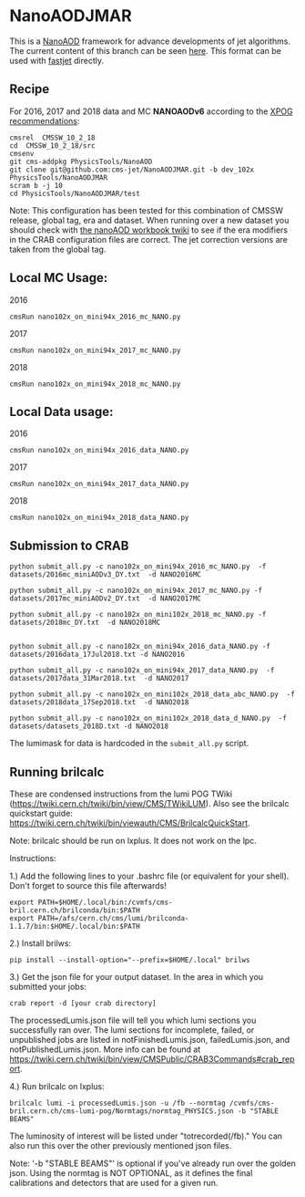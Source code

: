 # NanoAODJMAR
<!--
This is a [NanoAOD](https://twiki.cern.ch/twiki/bin/view/CMSPublic/WorkBookNanoAOD) framework for testing jet algorithms. It takes the AK8 `pat::Jets` and `reco::GenJets` from `MINIAOD`, unpacks their constituents correctly, and writes a NANOAOD flat table of their four vector, pdgid, and charge. This is intended for advanced development using [fastjet](http://fastjet.fr) directly.
-->

This is a [NanoAOD](https://twiki.cern.ch/twiki/bin/view/CMSPublic/WorkBookNanoAOD) framework for advance developments of jet algorithms.
The current content of this branch can be seen [here](http://algomez.web.cern.ch/algomez/testWeb/JMARNanoAODv6_102X_v02_size.html).
This format can be used with [fastjet](http://fastjet.fr) directly.

## Recipe

<!-- 
**THIS IS A DEVELOPMENT BRANCH dev_102x**-->

For 2016, 2017 and 2018 data and MC **NANOAODv6** according to the [XPOG recommendations](https://gitlab.cern.ch/cms-nanoAOD/nanoaod-doc/-/wikis/Releases/NanoAODv6):

```
cmsrel  CMSSW_10_2_18
cd  CMSSW_10_2_18/src
cmsenv
git cms-addpkg PhysicsTools/NanoAOD
git clone git@github.com:cms-jet/NanoAODJMAR.git -b dev_102x PhysicsTools/NanoAODJMAR
scram b -j 10
cd PhysicsTools/NanoAODJMAR/test
```
Note: This configuration has been tested for this combination of CMSSW release, global tag, era and dataset. When running over a new dataset you should check with [the nanoAOD workbook twiki](https://twiki.cern.ch/twiki/bin/view/CMSPublic/WorkBookNanoAOD#Running_on_various_datasets_from) to see if the era modifiers in the CRAB configuration files are correct. The jet correction versions are taken from the global tag.

## Local MC Usage:

2016
```
cmsRun nano102x_on_mini94x_2016_mc_NANO.py
```

2017
```
cmsRun nano102x_on_mini94x_2017_mc_NANO.py
```

2018
```
cmsRun nano102x_on_mini94x_2018_mc_NANO.py
```

## Local Data usage:

2016
```
cmsRun nano102x_on_mini94x_2016_data_NANO.py
```

2017
```
cmsRun nano102x_on_mini94x_2017_data_NANO.py
```

2018
```
cmsRun nano102x_on_mini94x_2018_data_NANO.py
```

## Submission to CRAB

```
python submit_all.py -c nano102x_on_mini94x_2016_mc_NANO.py  -f datasets/2016mc_miniAODv3_DY.txt  -d NANO2016MC

python submit_all.py -c nano102x_on_mini94x_2017_mc_NANO.py -f datasets/2017mc_miniAODv2_DY.txt  -d NANO2017MC

python submit_all.py -c nano102x_on_mini102x_2018_mc_NANO.py -f datasets/2018mc_DY.txt  -d NANO2018MC


python submit_all.py -c nano102x_on_mini94x_2016_data_NANO.py -f datasets/2016data_17Jul2018.txt -d NANO2016 

python submit_all.py -c nano102x_on_mini94x_2017_data_NANO.py  -f datasets/2017data_31Mar2018.txt  -d NANO2017 

python submit_all.py -c nano102x_on_mini102x_2018_data_abc_NANO.py  -f  datasets/2018data_17Sep2018.txt  -d NANO2018 

python submit_all.py -c nano102x_on_mini102x_2018_data_d_NANO.py  -f datasets/datasets_2018D.txt -d NANO2018 

```
The lumimask for data is hardcoded in the `submit_all.py` script.


## Running brilcalc
These are condensed instructions from the lumi POG TWiki (https://twiki.cern.ch/twiki/bin/view/CMS/TWikiLUM). Also see the brilcalc quickstart guide: https://twiki.cern.ch/twiki/bin/viewauth/CMS/BrilcalcQuickStart.

Note: brilcalc should be run on lxplus. It does not work on the lpc.

Instructions:

1.) Add the following lines to your .bashrc file (or equivalent for your shell). Don't forget to source this file afterwards!

    export PATH=$HOME/.local/bin:/cvmfs/cms-bril.cern.ch/brilconda/bin:$PATH
    export PATH=/afs/cern.ch/cms/lumi/brilconda-1.1.7/bin:$HOME/.local/bin:$PATH
    
2.) Install brilws:

    pip install --install-option="--prefix=$HOME/.local" brilws
    
3.) Get the json file for your output dataset. In the area in which you submitted your jobs:

    crab report -d [your crab directory]
    
The processedLumis.json file will tell you which lumi sections you successfully ran over. The lumi sections for incomplete, failed, or unpublished jobs are listed in notFinishedLumis.json, failedLumis.json, and notPublishedLumis.json. More info can be found at https://twiki.cern.ch/twiki/bin/view/CMSPublic/CRAB3Commands#crab_report.
    
4.) Run brilcalc on lxplus:

    brilcalc lumi -i processedLumis.json -u /fb --normtag /cvmfs/cms-bril.cern.ch/cms-lumi-pog/Normtags/normtag_PHYSICS.json -b "STABLE BEAMS"
    
The luminosity of interest will be listed under "totrecorded(/fb)." You can also run this over the other previously mentioned json files.
    
Note: '-b "STABLE BEAMS"' is optional if you've already run over the golden json. 
        Using the normtag is NOT OPTIONAL, as it defines the final calibrations and detectors that are used for a given run.

<!--
## Documenting the Extended NanoAOD Samples

Please document the input and output datasets on the following twiki: https://twiki.cern.ch/twiki/bin/view/CMS/JetMET/JMARNanoAODv1. For the MC, the number of events can be found by looking up the output dataset in DAS. For the data, you will need to run brilcalc to get the total luminosity of the dataset. See the instructions below. 

-->
